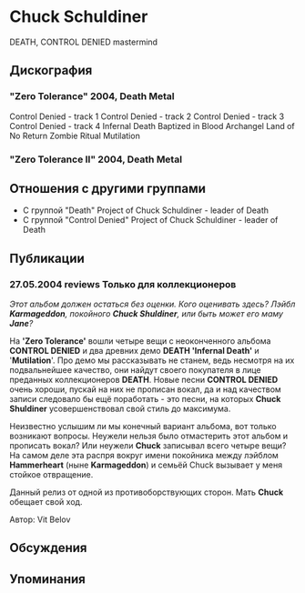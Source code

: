 # Chuck Sсhuldiner

DEATH, CONTROL DENIED mastermind

## Дискография

### "Zero Tolerance" 2004, Death Metal

Control Denied - track 1
Control Denied - track 2
Control Denied - track 3
Control Denied - track 4
Infernal Death 
Baptized in Blood 
Archangel 
Land of No Return 
Zombie Ritual 
Mutilation

### "Zero Tolerance II" 2004, Death Metal




## Отношения с другими группами

* C группой "Death" Project of Chuck Schuldiner - leader of Death
* C группой "Control Denied" Project of Chuck Schuldiner - leader of Death

## Публикации

### 27.05.2004 reviews Только для коллекционеров

<P><I>Этот альбом должен остаться без оценки. Кого оценивать здесь? Лэйбл <B>Karmageddon</B>, покойного <B>Chuck Shuldiner</B>, или быть может его маму<B> Jane</B>?</I></P>
<P>На <B>'Zero Tolerance'</B> вошли четыре вещи с неоконченного альбома <B>CONTROL DENIED</B> и два древних демо <B>DEATH 'Infernal Death'</B> и '<B>Mutilation</B>'. Про демо мы рассказывать не станем, ведь несмотря на их подвальнейшее качество, они найдут своего покупателя в лице преданных коллекционеров <B>DEATH</B>. Новые песни <B>CONTROL DENIED</B> очень хороши, пускай на них не прописан вокал, да и над качеством записи следовало бы ещё поработать - это песни, на которых <B>Chuck Shuldiner</B> усовершенствовал свой стиль до максимума.</P>
<P>Неизвестно услышим ли мы конечный вариант альбома, вот только возникают вопросы. Неужели нельзя было отмастерить этот альбом и прописать вокал? Или неужели <B>Chuck</B> записывал всего четыре вещи? На самом деле эта распря вокруг имени покойника между лэйблом <B>Hammerheart</B> (ныне <B>Karmageddon</B>) и семьёй Chuck вызывает у меня стойкое отвращение.</P>
<P>Данный релиз от одной из противоборствующих сторон. Мать <B>Chuck</B> обещает свой ход.</P>
Автор: Vit Belov


## Обсуждения


## Упоминания

